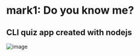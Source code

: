 # mark1: Do you know me?

## CLI quiz app created with nodejs

![image](https://user-images.githubusercontent.com/61556757/134083472-492c7638-2896-439d-a8be-01499d0b85c7.png)

